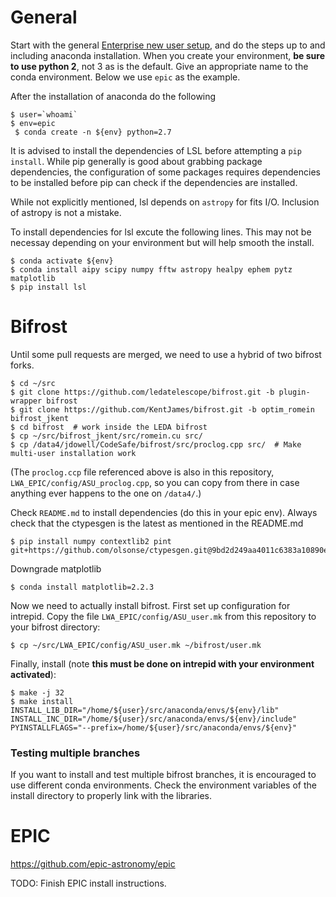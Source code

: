 # General

Start with the general [Enterprise new user setup](https://docs.google.com/document/d/1DOoiYEZd15KMw4KNSIkaGnph2aARI4n77cEuQHiOJqs/edit), and do the steps up to and including anaconda installation. When you create your environment, **be sure to use python 2**, not 3 as is the default. Give an appropriate name to the conda environment. Below we use `epic` as the example.


After the installation of anaconda do the following
```
$ user=`whoami`
$ env=epic
 $ conda create -n ${env} python=2.7
```
It is advised to install the dependencies of LSL before attempting a `pip install`. While pip generally is good about grabbing package dependencies, the configuration of some packages requires dependencies to be installed before pip can check if the dependencies are installed.

While not explicitly mentioned, lsl depends on `astropy` for fits I/O. Inclusion of astropy is not a mistake.

To install dependencies for lsl excute the following lines. This may not be necessay depending on your environment but will help smooth the install.
```
$ conda activate ${env}
$ conda install aipy scipy numpy fftw astropy healpy ephem pytz matplotlib
$ pip install lsl
```

# Bifrost
Until some pull requests are merged, we need to use a hybrid of two bifrost forks.
```
$ cd ~/src
$ git clone https://github.com/ledatelescope/bifrost.git -b plugin-wrapper bifrost
$ git clone https://github.com/KentJames/bifrost.git -b optim_romein bifrost_jkent
$ cd bifrost  # work inside the LEDA bifrost
$ cp ~/src/bifrost_jkent/src/romein.cu src/
$ cp /data4/jdowell/CodeSafe/bifrost/src/proclog.cpp src/  # Make multi-user installation work
```
(The `proclog.ccp` file referenced above is also in this repository, `LWA_EPIC/config/ASU_proclog.cpp`, so you can copy from there in case anything ever happens to the one on `/data4/`.)

Check `README.md` to install dependencies (do this in your epic env).
Always check that the ctypesgen is the latest as mentioned in the README.md
```
$ pip install numpy contextlib2 pint git+https://github.com/olsonse/ctypesgen.git@9bd2d249aa4011c6383a10890ec6f203d7b7990f
```

Downgrade matplotlib
```
$ conda install matplotlib=2.2.3
```

Now we need to actually install bifrost. First set up configuration for intrepid. Copy the file `LWA_EPIC/config/ASU_user.mk` from this repository to your bifrost directory:
```
$ cp ~/src/LWA_EPIC/config/ASU_user.mk ~/bifrost/user.mk
```

Finally, install (note **this must be done on intrepid with your environment activated**):
```
$ make -j 32
$ make install INSTALL_LIB_DIR="/home/${user}/src/anaconda/envs/${env}/lib" INSTALL_INC_DIR="/home/${user}/src/anaconda/envs/${env}/include" PYINSTALLFLAGS="--prefix=/home/${user}/src/anaconda/envs/${env}"
```

### Testing multiple branches
If you want to install and test multiple bifrost branches, it is encouraged to use different conda environments. Check the environment variables of the install directory to properly link with the libraries.

# EPIC
https://github.com/epic-astronomy/epic

TODO: Finish EPIC install instructions.
